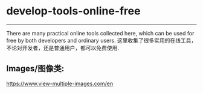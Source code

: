 # develop-tools-online-free
-------------
There are many practical online tools collected here, which can be used for free by both developers and ordinary users.
这里收集了很多实用的在线工具，不论对开发者，还是普通用户，都可以免费使用.


## Images/图像类:
https://www.view-multiple-images.com/en

